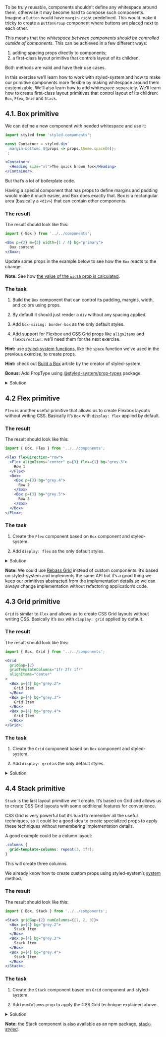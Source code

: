 To be truly reusable, components shouldn’t define any whitespace around them, otherwise it may become hard to compose such components. Imagine a `Button` would have `margin-right` predefined. This would make it tricky to create a `ButtonGroup` component where buttons are placed next to each other.

This means that the _whitespace between components should be controlled outside of components_. This can be achieved in a few different ways:

1. adding spacing props directly to components;
2. a first-class layout primitive that controls layout of its children.

Both methods are valid and have their use cases.

In this exercise we’ll learn how to work with styled-system and how to make our primitive components more flexible by making whitespace around them customizable. We’ll also learn how to add whitespace separately. We’ll learn how to create first-class layout primitives that control layout of its children: `Box`, `Flex`, `Grid` and `Stack`.

## 4.1. Box primitive

We can define a new component with needed whitespace and use it:

```jsx static
import styled from 'styled-components';

const Container = styled.div`
  margin-bottom: ${props => props.theme.space[6]};
`;

<Container>
  <Heading size="xl">The quick brown fox</Heading>
</Container>;
```

But that’s a lot of boilerplate code.

Having a special component that has props to define margins and padding would make it much easier, and Box does exactly that. Box is a rectangular area (basically a `<div>`) that can contain other components.

### The result

The result should look like this:

```jsx
import { Box } from '../../components';

<Box p={2} m={3} width={1 / 4} bg="primary">
  Box content
</Box>;
```

Update some props in the example below to see how the `Box` reacts to the change.

**Note:** See how [the value of the `width` prop is calculated](https://styled-system.com/api#layout).

### The task

1. Build the `Box` component that can control its padding, margins, width, and colors using props.

2. By default it should just render a `div` without any spacing applied.

3. Add `box-sizing: border-box` as the only default styles.

4. Add support for Flexbox and CSS Grid props like `alignItems` and `flexDirection`: we’ll need them for the next exercise.

**Hint:** use [styled-system functions](https://styled-system.com/api), like the `space` function we’ve used in the previous exercise, to create props.

**Hint:** check out [Build a Box](https://styled-system.com/guides/build-a-box/) article by the creator of styled-system.

**Bonus:** Add PropType using [@styled-system/prop-types](https://github.com/styled-system/styled-system/tree/master/packages/prop-types) package.

<details>
 <summary>Solution</summary>

```js {"file": "./final/Box.js", "static": true}
```

</details>

## 4.2 Flex primitive

`Flex` is another useful primitive that allows us to create Flexbox layouts without writing CSS. Basically it’s `Box` with `display: flex` applied by default.

### The result

The result should look like this:

```jsx
import { Box, Flex } from '../../components';

<Flex flexDirection="row">
  <Flex alignItems="center" p={3} flex={1} bg="grey.3">
    Row 1
  </Flex>
  <Box>
    <Box p={3} bg="grey.4">
      Row 2
    </Box>
    <Box p={3} bg="grey.5">
      Row 3
    </Box>
  </Box>
</Flex>;
```

### The task

1. Create the `Flex` component based on `Box` component and styled-system.

2. Add `display: flex` as the only default styles.

<details>
 <summary>Solution</summary>

```js {"file": "./final/Flex.js", "static": true}
```

</details>

**Note:** We could use [Rebass Grid](https://rebassjs.org/grid/) instead of custom components: it’s based on styled-system and implements the same API but it’s a good thing we keep our primitives abstracted from the implementation details so we can always change implementation without refactoring application’s code.

## 4.3 Grid primitive

`Grid` is similar to `Flex` and allows us to create CSS Grid layouts without writing CSS. Basically it’s `Box` with `display: grid` applied by default.

### The result

The result should look like this:

```jsx
import { Box, Grid } from '../../components';

<Grid
  gridGap={2}
  gridTemplateColumns="1fr 2fr 1fr"
  alignItems="center"
>
  <Box p={4} bg="grey.2">
    Grid Item
  </Box>
  <Box p={4} bg="grey.3">
    Grid Item
  </Box>
  <Box p={4} bg="grey.4">
    Grid Item
  </Box>
</Grid>;
```

### The task

1. Create the `Grid` component based on `Box` component and styled-system.

2. Add `display: grid` as the only default styles.

<details>
 <summary>Solution</summary>

```js {"file": "./final/Grid.js", "static": true}
```

</details>

## 4.4 Stack primitive

`Stack` is the last layout primitive we’ll create. It’s based on Grid and allows us to create CSS Grid layouts with some additional features for convenience.

CSS Grid is very powerful but it’s hard to remember all the useful techniques, so it could be a good idea to create specialized props to apply these techniques without remembering implementation details.

A good example could be a column layout:

```css
.columns {
  grid-template-columns: repeat(3, 1fr);
}
```

This will create three columns.

We already know how to create custom props using styled-system’s [system](https://styled-system.com/api#system) method.

### The result

The result should look like this:

```jsx
import { Box, Stack } from '../../components';

<Stack gridGap={2} numColumns={[1, 2, 3]}>
  <Box p={4} bg="grey.2">
    Stack Item
  </Box>
  <Box p={4} bg="grey.3">
    Stack Item
  </Box>
  <Box p={4} bg="grey.4">
    Stack Item
  </Box>
</Stack>;
```

### The task

1. Create the `Stack` component based on `Grid` component and styled-system.

2. Add `numColumns` prop to apply the CSS Grid technique explained above.

<details>
 <summary>Solution</summary>

```js {"file": "./final/Stack.js", "static": true}
```

</details>

**Note:** the Stack component is also available as an npm package, [stack-styled](https://stack-styled.js.org).
